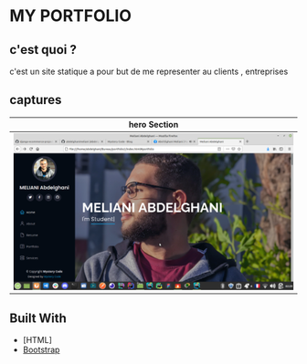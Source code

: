 # MY PORTFOLIO

## c'est quoi ?
c'est un site statique a pour but de me representer au clients , entreprises
<br />
## captures
|hero Section|
|:------------:|
![hero Section](./assets/img/screen.png)|



## Built With
* [HTML]
* [Bootstrap](https://getbootstrap.com/)

